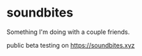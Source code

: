 # soundbites
Something I'm doing with a couple friends.

public beta testing on https://soundbites.xyz